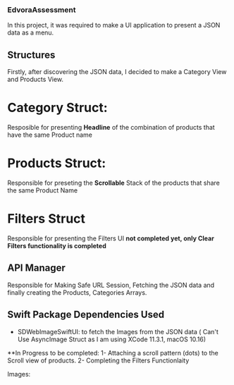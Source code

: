 ### EdvoraAssessment

In this project, it was required to make a UI application to present a JSON data as a menu.


## Structures
Firstly, after discovering the JSON data, I decided to make a Category View and Products View.

# Category Struct:
Resposible for presenting **Headline** of the combination of products that have the same Product name

# Products Struct:
Responsible for preseting the **Scrollable** Stack of the products that share the same Product Name

# Filters Struct
Responsible for presenting the Filters UI **not completed yet, only Clear Filters functionality is completed**


## API Manager
Responsible for Making Safe URL Session, Fetching the JSON data and finally creating the Products, Categories Arrays.

## Swift Package Dependencies Used
- SDWebImageSwiftUI: to fetch the Images from the JSON data ( Can't Use AsyncImage Struct as I am using XCode 11.3.1, macOS 10.16)

**In Progress to be completed:
1- Attaching a scroll pattern (dots) to the Scroll view of products.
2- Completing the Filters Functionlaity


Images:
